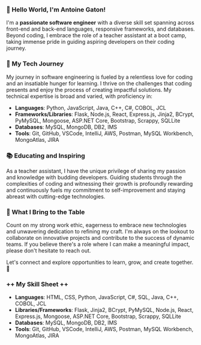 ### 👋 Hello World, I'm Antoine Gaton!

I'm a **passionate software engineer** with a diverse skill set spanning across front-end and back-end languages, responsive frameworks, and databases. Beyond coding, I embrace the role of a teacher assistant at a boot camp, taking immense pride in guiding aspiring developers on their coding journey.

### 🚀 My Tech Journey
My journey in software engineering is fueled by a relentless love for coding and an insatiable hunger for learning. I thrive on the challenges that coding presents and enjoy the process of creating impactful solutions. My technical expertise is broad and varied, with proficiency in:

- **Languages**: Python, JavaScript, Java, C++, C#, COBOL, JCL
- **Frameworks/Libraries**: Flask, Node.js, React, Express.js, Jinja2, BCrypt, PyMySQL, Mongoose, ASP.NET Core, Bootstrap, Scrappy, SQLLite
- **Databases**: MySQL, MongoDB, DB2, IMS
- **Tools**: Git, GitHub, VSCode, IntelliJ, AWS, Postman, MySQL Workbench, MongoAtlas, JIRA

### 📚 Educating and Inspiring
As a teacher assistant, I have the unique privilege of sharing my passion and knowledge with budding developers. Guiding students through the complexities of coding and witnessing their growth is profoundly rewarding and continuously fuels my commitment to self-improvement and staying abreast with cutting-edge technologies.

### 💪 What I Bring to the Table
Count on my strong work ethic, eagerness to embrace new technologies and unwavering dedication to refining my craft. I'm always on the lookout to collaborate on innovative projects and contribute to the success of dynamic teams. If you believe there's a role where I can make a meaningful impact, please don't hesitate to reach out.

Let's connect and explore opportunities to learn, grow, and create together. 🌟

### ++ My Skill Sheet ++
- **Languages**: HTML, CSS, Python, JavaScript, C#, SQL, Java, C++, COBOL, JCL
- **Libraries/Frameworks**: Flask, Jinja2, BCrypt, PyMySQL, Node.js, React, Express.js, Mongoose, ASP.NET Core, Bootstrap, Scrappy, SQLLite
- **Databases**: MySQL, MongoDB, DB2, IMS
- **Tools**: Git, GitHub, VSCode, IntelliJ, AWS, Postman, MySQL Workbench, MongoAtlas, JIRA
